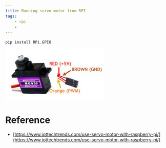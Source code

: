 ```yaml
---
title: Running servo motor from RPI
tags:
    - rpi
    - 
---
```


```
pip install RPi.GPIO
```

![](2023-01-22-15-02-26.png)

# Reference
- [https://www.iottechtrends.com/use-servo-motor-with-raspberry-pi/](https://www.iottechtrends.com/use-servo-motor-with-raspberry-pi/)

